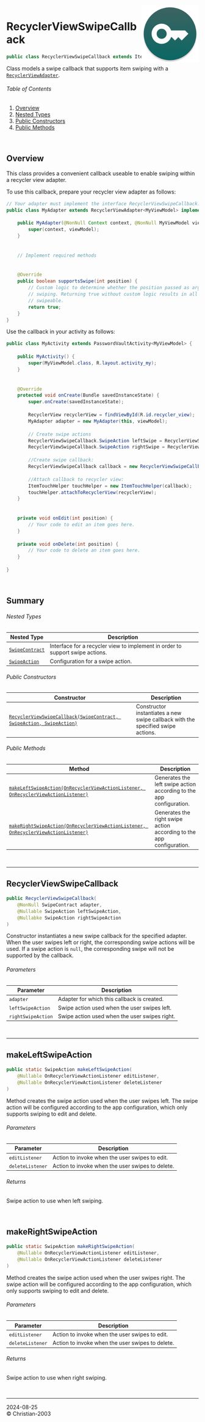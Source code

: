 <img src="../../img/icon.png" height="150" align="right"/>

# RecyclerViewSwipeCallback
```java
public class RecyclerViewSwipeCallback extends ItemTouchHelper.Callback
```
Class models a swipe callback that supports item swiping with a [`RecyclerViewAdapter`](RecyclerViewAdapter.md).

###### Table of Contents
1. [Overview](#overview)
2. [Nested Types](#nested-types)
3. [Public Constructors](#public-constructors)
4. [Public Methods](#public-methods)

<br/>

## Overview
This class provides a convenient callback useable to enable swiping within a recycler view adapter.

To use this callback, prepare your recycler view adapter as follows:
```java
// Your adapter must implement the interface RecyclerViewSwipeCallback.SwipeContract
public class MyAdapter extends RecyclerViewAdapter<MyViewModel> implements RecyclerViewSwipeCallback.SwipeContract {

    public MyAdapter(@NonNull Context context, @NonNull MyViewModel viewModel) {
        super(context, viewModel);
    }


    // Implement required methods


    @Override
    public boolean supportsSwipe(int position) {
        // Custom logic to determine whether the position passed as argument supports
        // swiping. Returning true without custom logic results in all items being
        // swipeable.
        return true;
    }
}
```

Use the callback in your activity as follows:
```java
public class MyActivity extends PasswordVaultActivity<MyViewModel> {

    public MyActivity() {
        super(MyViewModel.class, R.layout.activity_my);
    }


    @Override
    protected void onCreate(Bundle savedInstanceState) {
        super.onCreate(savedInstanceState);

        RecyclerView recyclerView = findViewById(R.id.recycler_view);
        MyAdapter adapter = new MyAdapter(this, viewModel);

        // Create swipe actions
        RecyclerViewSwipeCallback.SwipeAction leftSwipe = RecyclerViewSwipeCallback.makeLeftSwipeAction(this::onEdit, this::onDelete);
        RecyclerViewSwipeCallback.SwipeAction rightSwipe = RecyclerViewSwipeCallback.makeRightSwipeAction(this::onEdit, this::onDelete);

        //Create swipe callback:
        RecyclerViewSwipeCallback callback = new RecyclerViewSwipeCallback(adapter, leftSwipe, rightSwipe);
        
        //Attach callback to recycler view:
        ItemTouchHelper touchHelper = new ItemTouchHelper(callback);
        touchHelper.attachToRecyclerView(recyclerView);
    }


    private void onEdit(int position) {
        // Your code to edit an item goes here.
    }

    private void onDelete(int position) {
        // Your code to delete an item goes here.
    }

}
```

<br/>

## Summary
###### Nested Types
Nested Type | Description
--- | ---
[`SwipeContract`](RecyclerViewSwipeCallback.SwipeContract.md) | Interface for a recycler view to implement in order to support swipe actions.
[`SwipeAction`](RecyclerViewSwipeCallback.SwipeAction.md) | Configuration for a swipe action.

###### Public Constructors
Constructor | Description
--- | ---
[`RecyclerViewSwipeCallback(SwipeContract, SwipeAction, SwipeAction)`](#recyclerviewswipecallback-1) | Constructor instantiates a new swipe callback with the specified swipe actions.

###### Public Methods
Method | Description
--- | ---
[`makeLeftSwipeAction(OnRecyclerViewActionListener, OnRecyclerViewActionListener)`](#makeleftswipeaction) | Generates the left swipe action according to the app configuration.
[`makeRightSwipeAction(OnRecyclerViewActionListener, OnRecyclerViewActionListener)`](#makerightswipeaction) | Generates the right swipe action according to the app configuration.

<br/>

***

## RecyclerViewSwipeCallback
```java
public RecyclerViewSwipeCallback(
    @NonNull SwipeContract adapter,
    @Nullable SwipeAction leftSwipeAction,
    @Nullabke SwipeAction rightSwipeAction
)
```
Constructor instantiates a new swipe callback for the specified adapter. When the user swipes left or right, the corresponding swipe actions will be used. If a swipe action is `null`, the corresponding swipe will not be supported by the callback.

###### Parameters
Parameter | Description
--- | ---
`adapter` | Adapter for which this callback is created.
`leftSwipeAction` | Swipe action used when the user swipes left.
`rightSwipeAction` | Swipe action used when the user swipes right.

<br/>

***

## makeLeftSwipeAction
```java
public static SwipeAction makeLeftSwipeAction(
    @Nullable OnRecyclerViewActionListener editListener,
    @Nullable OnRecyclerViewActionListener deleteListener
)
```
Method creates the swipe action used when the user swipes left. The swipe action will be configured according to the app configuration, which only supports swiping to edit and delete.

###### Parameters
Parameter | Description
--- | ---
`editListener` | Action to invoke when the user swipes to edit.
`deleteListener` | Action to invoke when the user swipes to delete.

###### Returns
Swipe action to use when left swiping.

<br/>

## makeRightSwipeAction
```java
public static SwipeAction makeRightSwipeAction(
    @Nullable OnRecyclerViewActionListener editListener,
    @Nullable OnRecyclerViewActionListener deleteListener
)
```
Method creates the swipe action used when the user swipes right. The swipe action will be configured according to the app configuration, which only supports swiping to edit and delete.

###### Parameters
Parameter | Description
--- | ---
`editListener` | Action to invoke when the user swipes to edit.
`deleteListener` | Action to invoke when the user swipes to delete.

###### Returns
Swipe action to use when right swiping.

<br/>

***

2024-08-25  
&copy; Christian-2003
